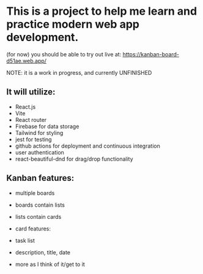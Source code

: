 # This is a project to help me learn and practice modern web app development.

(for now) you should be able to try out live at: https://kanban-board-d51ae.web.app/

NOTE: it is a work in progress, and currently UNFINISHED

## It will utilize:

- React.js
- Vite
- React router
- Firebase for data storage
- Tailwind for styling
- jest for testing
- github actions for deployment and continuous integration
- user authentication
- react-beautiful-dnd for drag/drop functionality

## Kanban features:

- multiple boards
- boards contain lists
- lists contain cards

- card features:
- task list
- description, title, date
- more as I think of it/get to it
